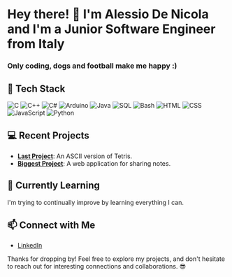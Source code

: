 # Hey there! 👋 I'm Alessio De Nicola and I'm a Junior Software Engineer from Italy

### Only coding, dogs and football make me happy :)

## 🚀 Tech Stack

![C](https://img.shields.io/badge/-C-blue?style=flat&logo=c&logoColor=white)
![C++](https://img.shields.io/badge/-C++-blue?style=flat&logo=c%2B%2B&logoColor=white)
![C#](https://img.shields.io/badge/-C%23-blue?style=flat&logo=c-sharp&logoColor=white)
![Arduino](https://img.shields.io/badge/-Arduino-blue?style=flat&logo=arduino&logoColor=white)
![Java](https://img.shields.io/badge/-Java-orange?style=flat&logo=java&logoColor=white)
![SQL](https://img.shields.io/badge/-SQL-red?style=flat&logo=sql&logoColor=white)
![Bash](https://img.shields.io/badge/-Bash-black?style=flat&logo=gnu-bash&logoColor=white)
![HTML](https://img.shields.io/badge/-HTML-orange?style=flat&logo=html5&logoColor=white)
![CSS](https://img.shields.io/badge/-CSS-yellow?style=flat&logo=css3&logoColor=white)
![JavaScript](https://img.shields.io/badge/-JavaScript-yellow?style=flat&logo=javascript&logoColor=white)
![Python](https://img.shields.io/badge/-Python-green?style=flat&logo=python&logoColor=white)

## 💻 Recent Projects

- [**Last Project**](https://github.com/aledeni/Tetris-ASCII): An ASCII version of Tetris.
- [**Biggest Project**](https://github.com/b3nny01/NoteX): A web application for sharing notes.

## 🌱 Currently Learning

I'm trying to continually improve by learning everything I can.

## 📫 Connect with Me

- [LinkedIn](https://www.linkedin.com/in/alessio-de-nicola-253061213/)

Thanks for dropping by! Feel free to explore my projects, and don't hesitate to reach out for interesting connections and collaborations. 😎

